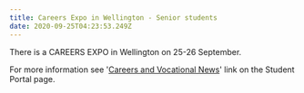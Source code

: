 ```yaml
---
title: Careers Expo in Wellington - Senior students
date: 2020-09-25T04:23:53.249Z
---
```

There is a CAREERS EXPO in Wellington on 25-26 September. 

For more information see '[Careers and Vocational News](https://www.whanganuihigh.school.nz/news-and-events/careers-and-vocational/)' link on the Student Portal page.